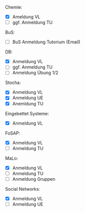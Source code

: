 Chemie:
- [x]  Ameldung VL
- [ ]  ggf. Anmeldung TU

BuS:
- [ ]  BuS Anmeldung Tutorium (Email)

DB:
- [x]  Anmeldung VL
- [ ]  ggf. Anmeldung TU
- [ ]  Anmeldung Übung 1/2

Stocha:
- [x]  Anmeldung VL
- [x]  Anmeldung UE
- [x]  Anemldung TU

Eingebettet Systeme:
- [x]  Anmeldung VL

FoSAP:
- [x]  Anmeldung VL
- [ ]  Anmeldung TU

MaLo:
- [x]  Anmeldung VL
- [ ]  Anmeldung TU
- [ ]  Anmeldung Gruppen

Social Networks:
- [x]  Anmeldung VL
- [ ]  Anmeldung UE
